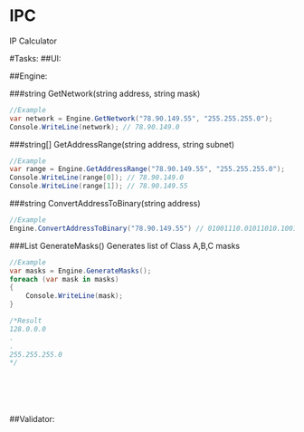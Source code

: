 # IPC
IP Calculator

#Tasks:
##UI:


##Engine:

###string GetNetwork(string address, string mask)
```C#
//Example
var network = Engine.GetNetwork("78.90.149.55", "255.255.255.0");
Console.WriteLine(network); // 78.90.149.0
```
###string[] GetAddressRange(string address, string subnet)
```C#
//Example
var range = Engine.GetAddressRange("78.90.149.55", "255.255.255.0");
Console.WriteLine(range[0]); // 78.90.149.0
Console.WriteLine(range[1]); // 78.90.149.55
```

###string ConvertAddressToBinary(string address)
```C#
//Example
Engine.ConvertAddressToBinary("78.90.149.55") // 01001110.01011010.10010101.00110111
```

###List<string> GenerateMasks()
Generates list of Class A,B,C masks
```C#
//Example
var masks = Engine.GenerateMasks();
foreach (var mask in masks)
{
    Console.WriteLine(mask);
}

/*Result
128.0.0.0
.
.
255.255.255.0
*/
```

###
```C#

```
###
```C#

```

###
```C#

```
##Validator:
